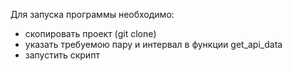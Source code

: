 Для запуска программы необходимо:
- скопировать проект (git clone)
- указать требуемою пару и интервал в функции get_api_data
- запустить скрипт

